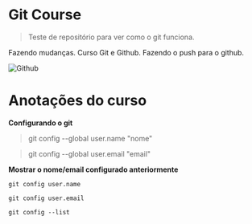 # Git Course
> Teste de repositório para ver como o git funciona.

Fazendo mudanças.
Curso Git e Github.
Fazendo o push para o github.

![Github](https://cdn0.tnwcdn.com/wp-content/blogs.dir/1/files/2016/11/github-image-796x418.png)

# Anotações do curso
**Configurando o git**

> git config --global user.name "nome"

> git config --global user.email "email"

**Mostrar o nome/email configurado anteriormente**

`git config user.name`

`git config user.email`

`git config --list`





